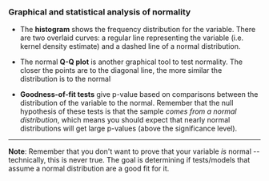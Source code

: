 ### Graphical and statistical analysis of normality

- The **histogram** shows the frequency distribution for the variable. There are
  two overlaid curves: a regular line representing the variable (i.e. kernel
  density estimate) and a dashed line of a normal distribution.
  
- The normal **Q-Q plot** is another graphical tool to test normality. The
  closer the points are to the diagonal line, the more similar the distribution
  is to the normal

- **Goodness-of-fit tests** give p-value based on comparisons between the
  distribution of the variable to the normal. Remember that the null hypothesis
  of these tests is that the sample _comes from a normal distribution_, which
  means you should expect that nearly normal distributions will get large 
  p-values (above the significance level).


* * *

**Note**: Remember that you don't want to prove that your variable _is_ normal
-- technically, this is never true. The goal is determining if tests/models that
assume a normal distribution are a good fit for it.